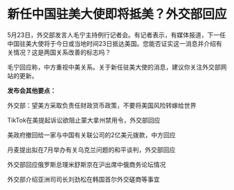 # 新任中国驻美大使即将抵美？外交部回应

5月23日，外交部发言人毛宁主持例行记者会。有记者表示，有媒体报道，下一任中国驻美大使将于今日或当地时间23日抵达美国。您能否证实这一消息并介绍有关情况？这是两国关系改善的标志吗？

毛宁回应称，中方重视中美关系。关于新任驻美大使的消息，建议你关注外交部网站的更新。

**发布会其他要点：**

外交部：望美方采取负责任财政货币政策，不要将美国风险转嫁给世界

TikTok在美提起诉讼欲阻止蒙大拿州禁用令，外交部回应

美政府撤回给一家与中国有关联公司的2亿美元拨款，中方回应

丹麦提出拟在7月举办有关乌克兰问题的和平谈判，外交部回应

外交部回应俄罗斯总理米舒斯京在沪出席中俄商务论坛情况

外交部介绍亚洲司司长刘劲松在韩国首尔外交磋商等事宜

